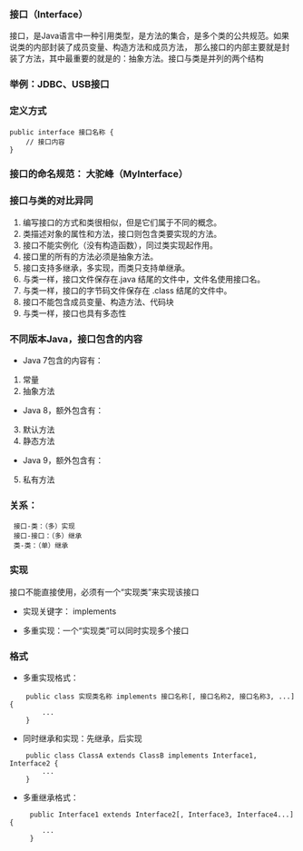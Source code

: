 ### 接口（Interface）
接口，是Java语言中一种引用类型，是方法的集合，是多个类的公共规范。如果说类的内部封装了成员变量、构造方法和成员方法，
那么接口的内部主要就是封装了方法，其中最重要的就是的：抽象方法。接口与类是并列的两个结构

### 举例：JDBC、USB接口

### 定义方式
    public interface 接口名称 {
        // 接口内容
    }

### 接口的命名规范： 大驼峰（MyInterface）

### 接口与类的对比异同
 1. 编写接口的方式和类很相似，但是它们属于不同的概念。
 2. 类描述对象的属性和方法，接口则包含类要实现的方法。
 3. 接口不能实例化（没有构造函数），同过类实现起作用。
 4. 接口里的所有的方法必须是抽象方法。
 5. 接口支持多继承，多实现，而类只支持单继承。
 6. 与类一样，接口文件保存在.java 结尾的文件中，文件名使用接口名。
 7. 与类一样，接口的字节码文件保存在 .class 结尾的文件中。
 8. 接口不能包含成员变量、构造方法、代码块
 9. 与类一样，接口也具有多态性
 
### 不同版本Java，接口包含的内容
- Java 7包含的内容有：
1. 常量
2. 抽象方法

- Java 8，额外包含有：
3. 默认方法
4. 静态方法
 
- Java 9，额外包含有：
5. 私有方法

### 关系：
     接口-类：（多）实现
     接口-接口：（多）继承
     类-类：（单）继承

### 实现
接口不能直接使用，必须有一个“实现类”来实现该接口

- 实现关键字： implements

- 多重实现：一个“实现类”可以同时实现多个接口

### 格式
- 多重实现格式：
```
    public class 实现类名称 implements 接口名称[, 接口名称2, 接口名称3, ...] {
        ...
    }
```
- 同时继承和实现：先继承，后实现    
```
    public class ClassA extends ClassB implements Interface1, Interface2 {
        ...
    }
```
- 多重继承格式：
```
     public Interface1 extends Interface2[, Interface3, Interface4...] {
        ...
     }
```
